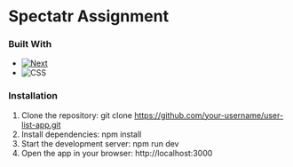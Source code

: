 # Spectatr Assignment

### Built With

* [![Next][Next.js]][Next-url]
* ![CSS][CSS-IMG]



[Next-url]: https://nextjs.org/
[Next.js]: https://img.shields.io/badge/next.js-000000?style=for-the-badge&logo=nextdotjs&logoColor=white
[CSS-IMG]: https://img.shields.io/badge/CSS-1572B6?logo=css3&logoColor=fff

### Installation
1. Clone the repository: git clone https://github.com/your-username/user-list-app.git
2. Install dependencies: npm install
3. Start the development server: npm run dev
4. Open the app in your browser: http://localhost:3000